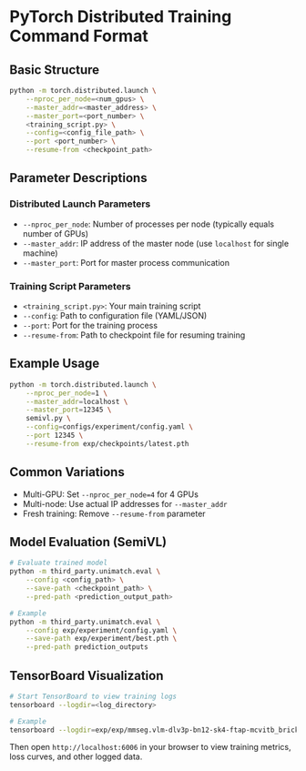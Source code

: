 # PyTorch Distributed Training Command Format

## Basic Structure
```bash
python -m torch.distributed.launch \
    --nproc_per_node=<num_gpus> \
    --master_addr=<master_address> \
    --master_port=<port_number> \
    <training_script.py> \
    --config=<config_file_path> \
    --port <port_number> \
    --resume-from <checkpoint_path>
```

## Parameter Descriptions

### Distributed Launch Parameters
- `--nproc_per_node`: Number of processes per node (typically equals number of GPUs)
- `--master_addr`: IP address of the master node (use `localhost` for single machine)
- `--master_port`: Port for master process communication

### Training Script Parameters
- `<training_script.py>`: Your main training script
- `--config`: Path to configuration file (YAML/JSON)
- `--port`: Port for the training process
- `--resume-from`: Path to checkpoint file for resuming training

## Example Usage
```bash
python -m torch.distributed.launch \
    --nproc_per_node=1 \
    --master_addr=localhost \
    --master_port=12345 \
    semivl.py \
    --config=configs/experiment/config.yaml \
    --port 12345 \
    --resume-from exp/checkpoints/latest.pth
```

## Common Variations
- Multi-GPU: Set `--nproc_per_node=4` for 4 GPUs
- Multi-node: Use actual IP addresses for `--master_addr`
- Fresh training: Remove `--resume-from` parameter

## Model Evaluation (SemiVL)
```bash
# Evaluate trained model
python -m third_party.unimatch.eval \
    --config <config_path> \
    --save-path <checkpoint_path> \
    --pred-path <prediction_output_path>

# Example
python -m third_party.unimatch.eval \
    --config exp/experiment/config.yaml \
    --save-path exp/experiment/best.pth \
    --pred-path prediction_outputs
```

## TensorBoard Visualization
```bash
# Start TensorBoard to view training logs
tensorboard --logdir=<log_directory>

# Example
tensorboard --logdir=exp/exp/mmseg.vlm-dlv3p-bn12-sk4-ftap-mcvitb_brickfield_bs1_250607-1327_61988
```
Then open `http://localhost:6006` in your browser to view training metrics, loss curves, and other logged data.